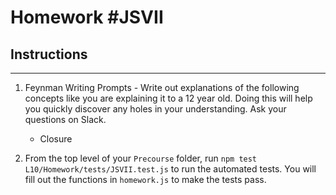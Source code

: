 # Homework #JSVII

## Instructions
---
1. Feynman Writing Prompts - Write out explanations of the following concepts like you are explaining it to a 12 year old.  Doing this will help you quickly discover any holes in your understanding.  Ask your questions on Slack.

	* Closure

2. From the top level of your `Precourse` folder, run `npm test L10/Homework/tests/JSVII.test.js` to run the automated tests. You will fill out the functions in `homework.js` to make the tests pass.
